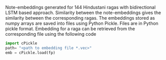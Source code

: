 Note-embeddings generated for 144 Hindustani ragas with bidirectional LSTM based approach. Similarity between the note-embeddings gives the similarity between the corresponding ragas.
The embeddings stored as numpy arrays are saved into files using Python Pickle. Files are in Python pickle format. Embedding for a raga can be retrieved from the corresponding file using the following code 

~~~~ python
import cPickle
path= "<path to embedding file *.vec>"
emb = cPickle.load(fp)
~~~~
